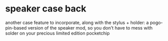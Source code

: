 # speaker case back

another case feature to incorporate, along with the stylus + holder: a pogo-pin-based version of the speaker mod, so you don't have to mess with solder on your precious limited edition pocketchip
